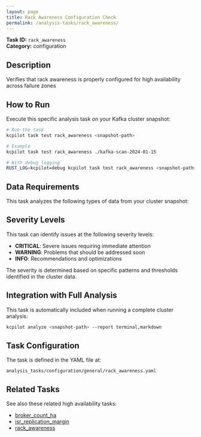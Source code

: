 ```yaml
---
layout: page
title: Rack Awareness Configuration Check
permalink: /analysis-tasks/rack_awareness/
---
```


**Task ID:** `rack_awareness`  
**Category:** configuration

## Description

Verifies that rack awareness is properly configured for high availability across failure zones

## How to Run

Execute this specific analysis task on your Kafka cluster snapshot:

```bash
# Run the task
kcpilot task test rack_awareness <snapshot-path>

# Example
kcpilot task test rack_awareness ./kafka-scan-2024-01-15

# With debug logging
RUST_LOG=kcpilot=debug kcpilot task test rack_awareness <snapshot-path>
```

## Data Requirements

This task analyzes the following types of data from your cluster snapshot:



## Severity Levels

This task can identify issues at the following severity levels:

- **CRITICAL**: Severe issues requiring immediate attention
- **WARNING**: Problems that should be addressed soon  
- **INFO**: Recommendations and optimizations

The severity is determined based on specific patterns and thresholds identified in the cluster data.

## Integration with Full Analysis

This task is automatically included when running a complete cluster analysis:

```bash
kcpilot analyze <snapshot-path> --report terminal,markdown
```

## Task Configuration

The task is defined in the YAML file at:
```
analysis_tasks/configuration/general/rack_awareness.yaml
```

## Related Tasks

See also these related high availability tasks:
- [broker_count_ha](../broker_count_ha)
- [isr_replication_margin](../isr_replication_margin)
- [rack_awareness](../rack_awareness)



